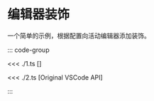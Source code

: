 # 编辑器装饰

一个简单的示例，根据配置向活动编辑器添加装饰。

<ExampleFunctions :fns="[
  'defineConfigs',
  'useActiveEditorDecorations',
]" />

::: code-group

<<< ./1.ts [<ReactiveVscode2 />]

<<< ./2.ts [Original VSCode API]

:::
